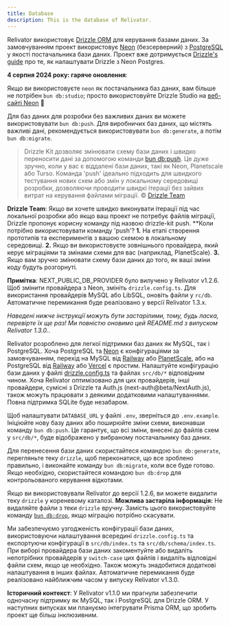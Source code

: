 ```yaml
---
title: Database
description: This is the database of Relivator.
---
```


Relivator використовує [Drizzle ORM](https://orm.drizzle.team) для керування базами даних. За замовчуванням проект використовує [Neon](https://neon.tech) (безсерверний) з [PostgreSQL](https://neon.tech/docs/postgresql/introduction) у якості постачальника бази даних. Проект вже дотримується [Drizzle's guide](https://orm.drizzle.team/learn/tutorials/drizzle-with-neon) про те, як налаштувати Drizzle з Neon Postgres.

**4 серпня 2024 року: гаряче оновлення**:

Якщо ви використовуєте `neon` як постачальника баз даних, вам більше не потрібен `bun db:studio`; просто використовуйте Drizzle Studio на [веб-сайті Neon](https://neon.tech) 🎉

Для баз даних для розробки без важливих даних ви можете використовувати `bun db:push`. Для виробничих баз даних, що містять важливі дані, рекомендується використовувати `bun db:generate`, а потім `bun db:migrate`.

> Drizzle Kit дозволяє змінювати схему бази даних і швидко переносити дані за допомогою команди [bun db:push](https://orm.drizzle.team/kit-docs/overview#prototyping-with-db-push). Це дуже зручно, коли у вас є віддалені бази даних, такі як Neon, Planetscale або Turso. Команда 'push' ідеально підходить для швидкого тестування нових схем або змін у локальному середовищі розробки, дозволяючи проводити швидкі ітерації без зайвих витрат на керування файлами міграції. © [Drizzle Team](https://orm.drizzle.team/learn/tutorials/drizzle-with-neon)

**Drizzle Team**: Якщо ви хочете швидко виконувати ітерації під час локальної розробки або якщо ваш проект не потребує файлів міграції, Drizzle пропонує корисну команду під назвою drizzle-kit push. **Коли потрібно використовувати команду 'push'? **1.** На етапі створення прототипів та експериментів з вашою схемою в локальному середовищі. **2.** Якщо ви використовуєте зовнішнього провайдера, який керує міграціями та змінами схеми для вас (наприклад, PlanetScale). **3.** Якщо вам зручно змінювати схему бази даних до того, як ваші зміни коду будуть розгорнуті.

**Примітка**: NEXT_PUBLIC_DB_PROVIDER було вилучено у Relivator v1.2.6. Щоб змінити провайдера з Neon, змініть `drizzle.config.ts`. Для використання провайдерів MySQL або LibSQL, оновіть файли у `rc/db`. Автоматичне перемикання буде реалізовано у версії Relivator 1.3.x.

*Наведені нижче інструкції можуть бути застарілими, тому, будь ласка, перевірте їх ще раз! Ми повністю оновимо цей README.md з випуском Relivator 1.3.0.*.

Relivator розроблено для легкої підтримки баз даних як MySQL, так і PostgreSQL. Хоча PostgreSQL та [Neon](https://neon.tech) є конфігураціями за замовчуванням, перехід на MySQL від [Railway](https://railway.app?referralCode=sATgpf) або [PlanetScale](https://planetscale.com), або на PostgreSQL від [Railway](https://railway.app?referralCode=sATgpf) або [Vercel](https://vercel.com/storage/postgres) є простим. Налаштуйте конфігурацію бази даних у файлі [drizzle.config.ts](./drizzle.config.ts) та файлах `src/db/*` відповідним чином. Хоча Relivator оптимізовано для цих провайдерів, інші провайдери, сумісні з Drizzle та Auth.js (next-auth@beta/NextAuth.js), також можуть працювати з деякими додатковими налаштуваннями. Повна підтримка SQLite буде незабаром.

Щоб налаштувати `DATABASE_URL` у файлі `.env`, зверніться до `.env.example`. Ініціюйте нову базу даних або поширюйте зміни схеми, виконавши команду `bun db:push`. Це гарантує, що всі зміни, внесені до файлів схем у `src/db/*`, буде відображено у вибраному постачальнику баз даних.

Для перенесення бази даних скористайтеся командою `bun db:generate`, перегляньте теку `drizzle`, щоб переконатися, що все зроблено правильно, і виконайте команду `bun db:migrate`, коли все буде готово. Якщо необхідно, скористайтеся командою `bun db:drop` для контрольованого керування відкотами.

Якщо ви використовували Relivator до версії 1.2.6, ви можете видалити теку `drizzle` у кореневому каталозі. **Можлива застаріла інформація:** Не видаляйте файли з теки `drizzle` вручну. Замість цього використовуйте команду [`bun db:drop`](https://orm.drizzle.team/kit-docs/commands#drop-migration), якщо міграцію потрібно скасувати.

Ми забезпечуємо узгодженість конфігурації бази даних, використовуючи налаштування всередині `drizzle.config.ts` та експортуючи конфігурації в `src/db/index.ts` та `src/db/schema/index.ts`. При виборі провайдера бази даних закоментуйте або видаліть непотрібних провайдерів у `switch-case` цих файлів і видаліть відповідні файли схем, якщо це необхідно. Також можуть знадобитися додаткові налаштування в інших файлах. Автоматичне перемикання буде реалізовано найближчим часом у випуску Relivator v1.3.0.

**Історичний контекст**: У Relivator v1.1.0 ми прагнули забезпечити одночасну підтримку як MySQL, так і PostgreSQL для Drizzle ORM. У наступних випусках ми плануємо інтегрувати Prisma ORM, що зробить проект ще більш інклюзивним.
